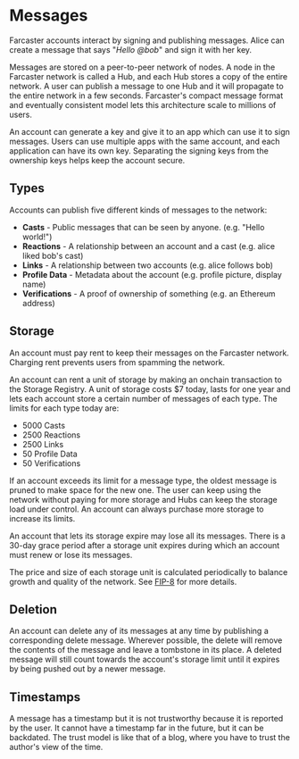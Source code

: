 # Messages

Farcaster accounts interact by signing and publishing messages. Alice can create a message that says "_Hello @bob_" and sign it with her key.

Messages are stored on a peer-to-peer network of nodes. A node in the Farcaster network is called a Hub, and each Hub stores a copy of the entire network. A user can publish a message to one Hub and it will propagate to the entire network in a few seconds. Farcaster's compact message format and eventually consistent model lets this architecture scale to millions of users.

An account can generate a key and give it to an app which can use it to sign messages. Users can use multiple apps with the same account, and each application can have its own key. Separating the signing keys from the ownership keys helps keep the account secure.

## Types

Accounts can publish five different kinds of messages to the network:

- **Casts** - Public messages that can be seen by anyone. (e.g. "Hello world!")
- **Reactions** - A relationship between an account and a cast (e.g. alice liked bob's cast)
- **Links** - A relationship between two accounts (e.g. alice follows bob)
- **Profile Data** - Metadata about the account (e.g. profile picture, display name)
- **Verifications** - A proof of ownership of something (e.g. an Ethereum address)

## Storage

An account must pay rent to keep their messages on the Farcaster network. Charging rent prevents users from spamming the network.

An account can rent a unit of storage by making an onchain transaction to the Storage Registry. A unit of storage costs $7 today, lasts for one year and lets each account store a certain number of messages of each type. The limits for each type today are:

- 5000 Casts
- 2500 Reactions
- 2500 Links
- 50 Profile Data
- 50 Verifications

If an account exceeds its limit for a message type, the oldest message is pruned to make space for the new one. The user can keep using the network without paying for more storage and Hubs can keep the storage load under control. An account can always purchase more storage to increase its limits.

An account that lets its storage expire may lose all its messages. There is a 30-day grace period after a storage unit expires during which an account must renew or lose its messages.

The price and size of each storage unit is calculated periodically to balance growth and quality of the network. See [FIP-8](https://github.com/farcasterxyz/protocol/discussions/98)
for more details.

## Deletion

An account can delete any of its messages at any time by publishing a corresponding delete message. Wherever possible, the delete will remove the contents of the message and leave a tombstone in its place. A deleted message will still count towards the account's storage limit until it expires by being pushed out by a newer message.

## Timestamps

A message has a timestamp but it is not trustworthy because it is reported by the user. It cannot have a timestamp far in the future, but it can be backdated. The trust model is like that of a blog, where you have to trust the author's view of the time.
